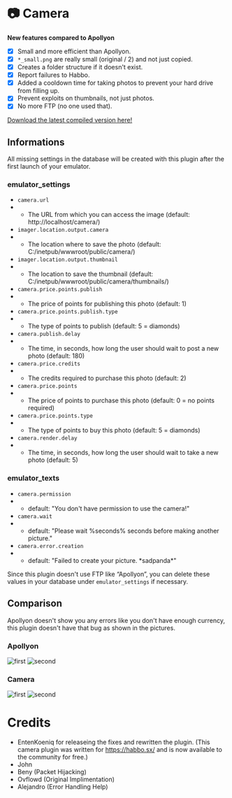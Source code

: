 # 📷 Camera

**New features compared to Apollyon**
- [x] Small and more efficient than Apollyon.
- [x] `*_small.png` are really small (original / 2) and not just copied.
- [x] Creates a folder structure if it doesn't exist.
- [x] Report failures to Habbo.
- [x] Added a cooldown time for taking photos to prevent your hard drive from filling up.
- [x] Prevent exploits on thumbnails, not just photos.
- [x] No more FTP (no one used that).

[Download the latest compiled version here!](https://git.krews.org/duckietm/habbocamera/-/blob/main/Compiled/Camera-1.6.jar)

## Informations
All missing settings in the database will be created with this plugin after the first launch of your emulator.
### emulator_settings
- `camera.url`
- - The URL from which you can access the image (default: http://localhost/camera/)
- `imager.location.output.camera`
- - The location where to save the photo (default: C:/inetpub/wwwroot/public/camera/)
- `imager.location.output.thumbnail`
- - The location to save the thumbnail (default: C:/inetpub/wwwroot/public/camera/thumbnails/)
- `camera.price.points.publish`
- - The price of points for publishing this photo (default: 1)
- `camera.price.points.publish.type`
- - The type of points to publish (default: 5 = diamonds)
- `camera.publish.delay`
- - The time, in seconds, how long the user should wait to post a new photo (default: 180)
- `camera.price.credits`
- - The credits required to purchase this photo (default: 2)
- `camera.price.points`
- - The price of points to purchase this photo (default: 0 = no points required)
- `camera.price.points.type`
- - The type of points to buy this photo (default: 5 = diamonds)
- `camera.render.delay`
- - The time, in seconds, how long the user should wait to take a new photo (default: 5)
### emulator_texts
- `camera.permission`
- - default: "You don't have permission to use the camera!"
- `camera.wait`
- - default: "Please wait %seconds% seconds before making another picture."
- `camera.error.creation`
- - default: "Failed to create your picture. \*sadpanda\*"

Since this plugin doesn't use FTP like “Apollyon”, you can delete these values ​​in your database under `emulator_settings` if necessary.

## Comparison
Apollyon doesn't show you any errors like you don't have enough currency, this plugin doesn't have that bug as shown in the pictures.

### Apollyon
![first](https://cdn.discordapp.com/attachments/1098244829462405183/1154449248297963610/image.png)
![second](https://cdn.discordapp.com/attachments/1098244829462405183/1154448684063404104/image.png)

### Camera
![first](https://cdn.discordapp.com/attachments/1098244829462405183/1154446836917076070/image.png)
![second](https://cdn.discordapp.com/attachments/1098244829462405183/1154446698249199707/image.png)

# Credits

- EntenKoeniq for releaseing the fixes and rewritten the plugin. (This camera plugin was written for https://habbo.sx/ and is now available to the community for free.)
- John
- Beny (Packet Hijacking)
- Ovflowd (Original Implimentation)
- Alejandro (Error Handling Help)
